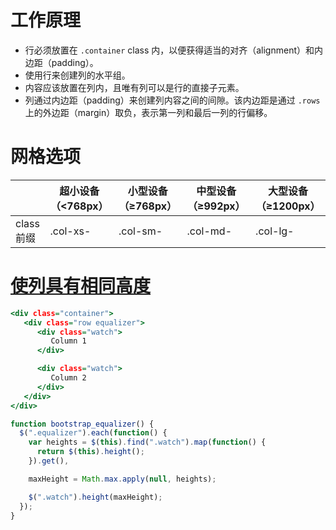 # 工作原理
* 行必须放置在 `.container` class 内，以便获得适当的对齐（alignment）和内边距（padding）。
* 使用行来创建列的水平组。
* 内容应该放置在列内，且唯有列可以是行的直接子元素。
* 列通过内边距（padding）来创建列内容之间的间隙。该内边距是通过 `.rows` 上的外边距（margin）取负，表示第一列和最后一列的行偏移。

# 网格选项

| | 超小设备（<768px） | 小型设备（≥768px） | 中型设备（≥992px） | 大型设备（≥1200px） |
| --- | --- | --- | --- | --- |
| class前缀 | .col-xs- | .col-sm- | .col-md- | .col-lg- |


# [使列具有相同高度](https://stackoverflow.com/questions/23287206/same-height-column-bootstrap-3-row-responsive)
```htm
<div class="container">
   <div class="row equalizer">
      <div class="watch">
         Column 1
      </div>

      <div class="watch">
         Column 2
      </div>
   </div>
</div>
```
```js
function bootstrap_equalizer() {
  $(".equalizer").each(function() {
    var heights = $(this).find(".watch").map(function() {
      return $(this).height();
    }).get(),

    maxHeight = Math.max.apply(null, heights);

    $(".watch").height(maxHeight);
  });
}
```
